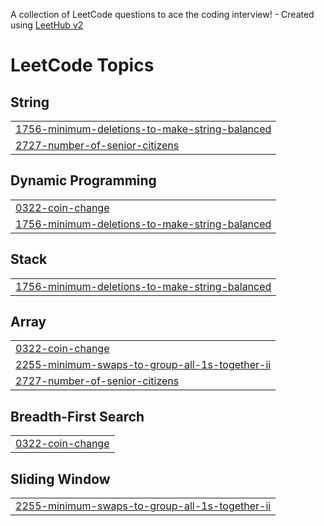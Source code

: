 A collection of LeetCode questions to ace the coding interview! - Created using [LeetHub v2](https://github.com/arunbhardwaj/LeetHub-2.0)
<!---LeetCode Topics Start-->
# LeetCode Topics
## String
|  |
| ------- |
| [1756-minimum-deletions-to-make-string-balanced](https://github.com/MayureshSawant9/leetcode/tree/master/1756-minimum-deletions-to-make-string-balanced) |
| [2727-number-of-senior-citizens](https://github.com/MayureshSawant9/leetcode/tree/master/2727-number-of-senior-citizens) |
## Dynamic Programming
|  |
| ------- |
| [0322-coin-change](https://github.com/MayureshSawant9/leetcode/tree/master/0322-coin-change) |
| [1756-minimum-deletions-to-make-string-balanced](https://github.com/MayureshSawant9/leetcode/tree/master/1756-minimum-deletions-to-make-string-balanced) |
## Stack
|  |
| ------- |
| [1756-minimum-deletions-to-make-string-balanced](https://github.com/MayureshSawant9/leetcode/tree/master/1756-minimum-deletions-to-make-string-balanced) |
## Array
|  |
| ------- |
| [0322-coin-change](https://github.com/MayureshSawant9/leetcode/tree/master/0322-coin-change) |
| [2255-minimum-swaps-to-group-all-1s-together-ii](https://github.com/MayureshSawant9/leetcode/tree/master/2255-minimum-swaps-to-group-all-1s-together-ii) |
| [2727-number-of-senior-citizens](https://github.com/MayureshSawant9/leetcode/tree/master/2727-number-of-senior-citizens) |
## Breadth-First Search
|  |
| ------- |
| [0322-coin-change](https://github.com/MayureshSawant9/leetcode/tree/master/0322-coin-change) |
## Sliding Window
|  |
| ------- |
| [2255-minimum-swaps-to-group-all-1s-together-ii](https://github.com/MayureshSawant9/leetcode/tree/master/2255-minimum-swaps-to-group-all-1s-together-ii) |
<!---LeetCode Topics End-->
